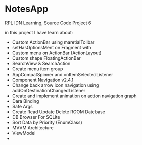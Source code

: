# NotesApp
RPL IDN Learning, Source Code Project 6

in this project I have learn about:
- Custom ActionBar using maretialTollbar
- setHasOptionsMent on Fragment with 
- Custom menu on ActionBar (ActionLayout)
- Custom shape FloatingActionBar
- SearchView & SearchAction
- Create menu item group
- AppCompatSpinner and onItemSelectedListener
- Component Navigation v2.4.1
- Change back arrow icon navigation using addOnDestinationChangedListener
- Create and implement animation on action navigation graph
- Dara Binding
- Safe Args
- Create Read Update Delete ROOM Datebase
- DB Browser For SQLite
- Sort Data by Priority (EnumClass)
- MVVM Architecture
- ViewModel
- 

